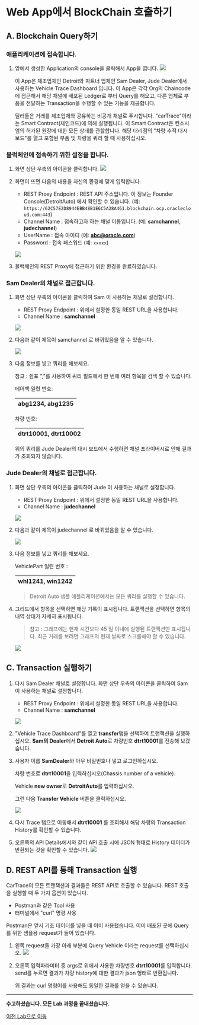 # Web App에서 BlockChain 호출하기

## A. Blockchain Query하기

### 애플리케이션에 접속합니다.

1. 앞에서 생성한 Application의 console을 클릭해서 App을 엽니다.
   ![](images/accs7.png)

    이 App은 제조업체인 Detroit와 파트너 업체인 Sam Dealer, Jude Dealer에서 사용하는 Vehicle Trace Dashboard 입니다. 이 App은 각각 Org의 Chaincode에 접근해서 해당 채널에 배포된 Ledger로 부터 Query를 해오고, 다른 업체로 부품을 전달하는 Transaction을 수행할 수 있는 기능을 제공합니다.
  
   딜러들은 거래를 제조업체와 공유하는 비공개 채널로 푸시합니다.  "carTrace"이라는 Smart Contract(체인코드)에 의해 실행됩니다. 이 Smart Contract은 컨소시엄의 허가된 원장에 대한 모든 상태를 관할합니다. 해당 대리점의 "차량 추적 대시 보드"를 열고 포함된 부품 및 차량을 쿼리 할 때 사용하십시오.

### 블럭체인에 접속하기 위한 설정을 합니다.

1. 화면 상단 우측의 아이콘을 클릭합니다.
    ![](images/sample_app_setup1.png)

1. 화면이 뜨면 다음의 내용을 자신의 환경에 맞게 입력합니다.
    - REST Proxy Endpoint : REST API 주소입니다. 이 정보는 Founder Console(DetroitAuto) 에서 확인할 수 있습니다. (예: `https://62C57E2D8944EBB48B1E6C5A28A461.blockchain.ocp.oraclecloud.com:443`)
    - Channel Name : 접속하고자 하는 채널 이름입니다. (예: **samchannel**, **judechannel**)
    - UserName : 접속 아이디 (예: **abc@oracle.com**)
    - Password : 접속 패스워드 (예: `xxxxx`)

    ![](images/sample_app_setup2.png)

1. 블럭체인의 REST Proxy에 접근하기 위한 환경을 완료하였습니다.

### Sam Dealer의 채널로 접근합니다.

1. 화면 상단 우측의 아이콘을 클릭하여 Sam 이 사용하는 채널로 설정합니다.
    - REST Proxy Endpoint : 위에서 설정한 동일 REST URL을 사용합니다.
    - Channel Name : **samchannel**

    ![](images/sample_app_setup3.png)



1. 다음과 같이 제목이 samchannel 로 바뀌었음을 알 수 있습니다.

    ![](images/sample_app_setup4.png)
 

1. 다음 정보를 넣고 쿼리를 해보세요. 

    참고 : 쉼표 ","를 사용하여 쿼리 필드에서 한 번에 여러 항목을 검색 할 수 있습니다.

    에어백 일련 번호:

    | abg1234, abg1235 |
    | -- |

    차량 번호:

    | dtrt10001, dtrt10002 |
    | -- |

    위의 쿼리를 Jude Dealer의 대시 보드에서 수행하면 채널 프라이버시로 인해 결과가 조회되지 않습니다.

### Jude Dealer의 채널로 접근합니다.

1. 화면 상단 우측의 아이콘을 클릭하여 Jude 이 사용하는 채널로 설정합니다.
    - REST Proxy Endpoint : 위에서 설정한 동일 REST URL을 사용합니다.
    - Channel Name : **judechannel**

    ![](images/sample_app_setup5.png)


1. 다음과 같이 제목이 judechannel 로 바뀌었음을 알 수 있습니다.

    ![](images/sample_app_setup6.png)

1. 다음 정보를 넣고 쿼리를 해보세요. 
   
    VehiclePart 일련 번호 : 

    | whl1241, win1242 | 
    | -- |

    > Detroit Auto 샘플 애플리케이션에서는 모든 쿼리를 실행할 수 있습니다.


1. 그리드에서 항목을 선택하면 해당 기록이 표시됩니다. 트랜잭션을 선택하면 항목의 내역 상태가 자세히 표시됩니다.

    > 참고 : 그래프에는 현재 시간보다 45 일 이내에 실행된 트랜잭션만 표시됩니다. 최근 거래를 보려면 그래프의 현재 날짜로 스크롤해야 할 수 있습니다.

    ![](images/sampleapp1.png)

## C. Transaction 실행하기
1. 다시 Sam Dealer 채널로 설정합니다. 화면 상단 우측의 아이콘을 클릭하여 Sam 이 사용하는 채널로 설정합니다.
    - REST Proxy Endpoint : 위에서 설정한 동일 REST URL을 사용합니다.
    - Channel Name : **samchannel**

    ![](images/sample_app_setup3.png)



1. "Vehicle Trace Dashboard"를 열고 **transfer**탭을 선택하여 트랜잭션을 실행하십시오.
    **Sam의 Dealer**에서 **Detroit Auto**로 차량번호 **dtrt10001**를 전송해 보겠습니다.

1. 사용자 이름 **SamDealer**와 아무 비밀번호나 넣고 로그인하십시오.

    차량 번호로 **dtrt10001**을 입력하십시오(Chassis number of a vehicle). 
    
    Vehicle **new owner**로 **DetroitAuto**를 입력하십시오. 
    
    그런 다음 **Transfer Vehicle** 버튼을 클릭하십시오.

    ![](images/sampleapp_transfer_vehicle.png)

1. 다시 Trace 탭으로 이동해서 **dtrt10001** 를 조회해서 해당 차량의 Transaction History를 확인할 수 있습니다. 
2. 오른쪽의 API Details에서와 같이 API 호출 시에 JSON 형태로 History 데이터가 반환되는 것을 확인할 수 있습니다.
![](images/sample_app_trace.png)

## D. REST API를 통해 Transaction 실행

CarTrace의 모든 트랜잭션과 결과들은 REST API로 호출할 수 있습니다.
REST 호출을 실행할 때 두 가지 옵션이 있습니다.
- Postman과 같은 Tool 사용
- 터미널에서 "curl" 명령 사용

Postman은 앞서 기초 데이터를 넣을 때 이미 사용했습니다.
이미 배포된 곳에 Query를 위한 샘플용 request가 들어 있습니다.

1. 왼쪽 request들 가장 아래 부분에 Query Vehicle 이라는 request를 선택하십시오.
![](images/postman_queryhistory.png)

1. 오른쪽 입력파라미터 중 args로 위에서 사용한 차량번호 **dtrt10001**를 입력합니다.
    send를 누르면 결과가 차량 history에 대한 결과가 json 형태로 반환됩니다.

    위 결과는 curl 명령어를 사용해도 동일한 결과를 얻을 수 있습니다.

---
<b>수고하셨습니다. 모든 Lab 과정을 끝내셨습니다.</b>

[이전 Lab으로 이동](README.md)